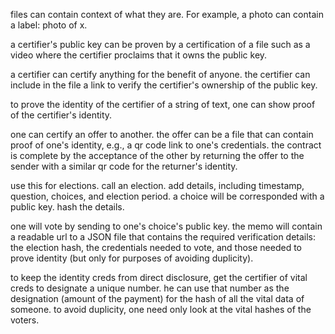 files can contain context of what they are. For example, a photo can contain a label: photo of x.

a certifier's public key can be proven by a certification of a file such as a video where the certifier proclaims that it owns the public key.

a certifier can certify anything for the benefit of anyone. the certifier can include in the file a link to verify the certifier's ownership of the public key.

to prove the identity of the certifier of a string of text, one can show proof of the certifier's identity.

one can certify an offer to another. the offer can be a file that can contain proof of one's identity, e.g., a qr code link to one's credentials. the contract is complete by the acceptance of the other by returning the offer to the sender with a similar qr code for the returner's identity.

use this for elections. call an election. add details, including timestamp, question, choices, and election period. a choice will be corresponded with a public key. hash the details.

one will vote by sending to one's choice's public key. the memo will contain a readable url to a JSON file that contains the required verification details: the election hash, the credentials needed to vote, and those needed to prove identity (but only for purposes of avoiding duplicity).

to keep the identity creds from direct disclosure, get the certifier of vital creds to designate a unique number. he can use that number as the designation (amount of the payment) for the hash of all the vital data of someone. to avoid duplicity, one need only look at the vital hashes of the voters.